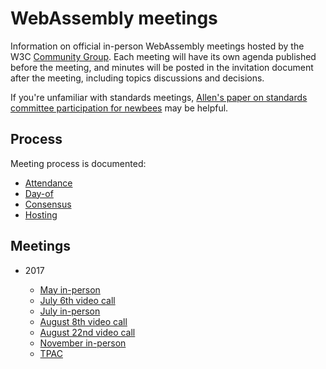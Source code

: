 # WebAssembly meetings

Information on official in-person WebAssembly meetings hosted by the W3C
[Community Group](w3.org/community/webassembly/). Each meeting will have its own
agenda published before the meeting, and minutes will be posted in the
invitation document after the meeting, including topics discussions and
decisions.

If you're unfamiliar with standards meetings,
[Allen's paper on standards committee participation for newbees](http://wirfs-brock.com/allen/files/papers/standpats-asianplop2016.pdf)
may be helpful.

## Process

Meeting process is documented:

* [Attendance](process/attendance.md)
* [Day-of](process/day-of.md)
* [Consensus](process/consensus.md)
* [Hosting](process/hosting.md)

## Meetings

* 2017

   * [May in-person](2017/CG-05.md)
   * [July 6th video call](2017/CG-07-06.md)
   * [July in-person](2017/CG-07.md)
   * [August 8th video call](2017/CG-08-08.md)
   * [August 22nd video call](2017/CG-08-22.md)
   * [November in-person](2017/CG-11.md)
   * [TPAC](2017/TPAC.md)
